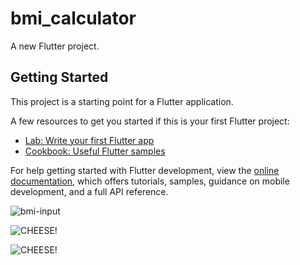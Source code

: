 # bmi_calculator

A new Flutter project.

## Getting Started

This project is a starting point for a Flutter application.

A few resources to get you started if this is your first Flutter project:

- [Lab: Write your first Flutter app](https://docs.flutter.dev/get-started/codelab)
- [Cookbook: Useful Flutter samples](https://docs.flutter.dev/cookbook)

For help getting started with Flutter development, view the
[online documentation](https://docs.flutter.dev/), which offers tutorials,
samples, guidance on mobile development, and a full API reference.


![bmi-input](/home/manarul/Desktop/Edspert/books_app/assets/images/book1.jpg)

![CHEESE!](sandip-roy-bAOcoCR50cs-unsplash.jpg)

![CHEESE!](/home/manarul/Downloads/sandip-roy-bAOcoCR50cs-unsplash.jpg)